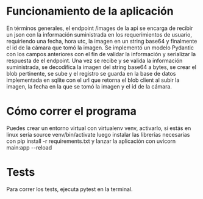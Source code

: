 # Funcionamiento de la aplicación

En términos generales, el endpoint /images de la api se encarga de recibir un json con la información suministrada en los requerimientos de usuario, requiriendo una fecha, hora utc, la imagen en un string base64 y finalmente el id de la cámara que tomó la imagen. Se implementó un modelo Pydantic con los campos anteriores con el fin de validar la información y serializar la respuesta de el endpoint.
Una vez se recibe y se valida la información suministrada, se decodifica la imagen del string base64 a bytes, se crear el blob pertinente, se sube y el registro se guarda en la base de datos implementada en sqlite con el url que retorna el blob client al subir la imagen, la fecha en la que se tomó la imagen y el id de la cámara.

# Cómo correr el programa

Puedes crear un entorno virtual con virtualenv venv, activarlo, si estás en linux sería source venv/bin/activate
luego instalar las librerías necesarias con
pip install -r requirements.txt
y lanzar la aplicación con uvicorn main:app --reload

# Tests

Para correr los tests, ejecuta pytest en la terminal.
